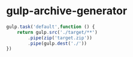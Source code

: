 # gulp-archive-generator

```js
gulp.task('default',function () {
    return gulp.src('./target/**')
        .pipe(zip('target.zip'))
        .pipe(gulp.dest('./'))
})
```

